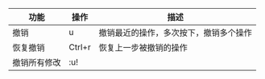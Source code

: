 | 功能 | 操作 | 描述 |
|-------|-------|-------|
| 撤销 | u | 撤销最近的操作，多次按下，撤销多个操作 |
| 恢复撤销 | Ctrl+r | 恢复上一步被撤销的操作 |
| 撤销所有修改 | :u! |  |



